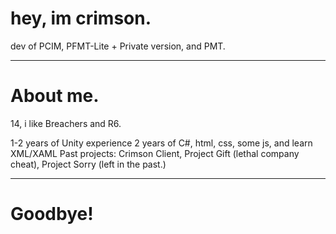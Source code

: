 # hey, im crimson.

dev of PCIM, PFMT-Lite + Private version, and PMT.

-----------------------------------------------------------------------------------------

# About me.

14, i like Breachers and R6.

1-2 years of Unity experience
2 years of C#, html, css, some js, and learn XML/XAML
Past projects:
Crimson Client, 
Project Gift (lethal company cheat), 
Project Sorry (left in the past.)

---------------------------------------------

# Goodbye!
